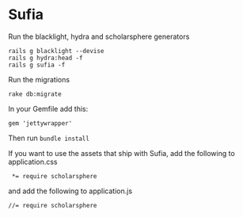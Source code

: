 # Sufia

Run the blacklight, hydra and scholarsphere generators
```
rails g blacklight --devise
rails g hydra:head -f
rails g sufia -f
```

Run the migrations

```
rake db:migrate
```

In your Gemfile add this:
```
gem 'jettywrapper'
```
Then run `bundle install`


If you want to use the assets that ship with Sufia, add the following to application.css
```
 *= require scholarsphere
```
and add the following to application.js
```
//= require scholarsphere
```
